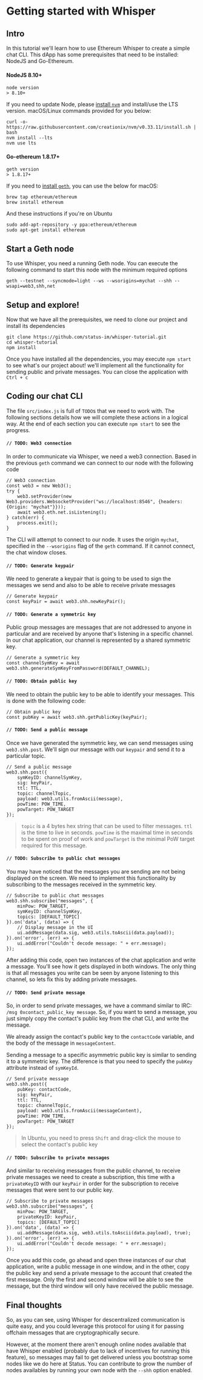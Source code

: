 Getting started with Whisper
===

## Intro
In this tutorial we'll learn how to use Ethereum Whisper to create a simple chat CLI. This dApp has some prerequisites that need to be installed: NodeJS and Go-Ethereum.

#### NodeJS 8.10+
```
node version
> 8.10+
```
If you need to update Node, please [install `nvm`](https://github.com/creationix/nvm#installation) and install/use the LTS version. macOS/Linux commands provided for you below:
```
curl -o- https://raw.githubusercontent.com/creationix/nvm/v0.33.11/install.sh | bash
nvm install --lts
nvm use lts
```

#### Go-ethereum 1.8.17+
```
geth version
> 1.8.17+
```
If you need to [install `geth`](https://github.com/ethereum/go-ethereum/wiki/Building-Ethereum), you can use the below for macOS:
```
brew tap ethereum/ethereum
brew install ethereum
```

And these instructions if you're on Ubuntu
```
sudo add-apt-repository -y ppa:ethereum/ethereum
sudo apt-get install ethereum
```

## Start a Geth node

To use Whisper, you need a running Geth node. You can execute the following command to start this node with the minimum required options

```
geth --testnet --syncmode=light --ws --wsorigins=mychat --shh --wsapi=web3,shh,net
```

## Setup and explore!

Now that we have all the prerequisites, we need to clone our project and install its dependencies

```
git clone https://github.com/status-im/whisper-tutorial.git
cd whisper-tutorial
npm install
```

Once you have installed all the dependencies, you may execute `npm start` to see what's our project about! we'll implement all the functionality for sending public and private messages. You can close the application with `Ctrl + c`


## Coding our chat CLI
The file `src/index.js` is full of `TODO`s that we need to work with. The following sections details how we will complete these actions in a logical way. At the end of each section you can execute `npm start` to see the progress.

#### `// TODO: Web3 connection`
In order to communicate via Whisper, we need a web3 connection. Based in the previous `geth` command we can connect to our node with the following code

```
// Web3 connection
const web3 = new Web3();
try {
    web3.setProvider(new Web3.providers.WebsocketProvider("ws://localhost:8546", {headers: {Origin: "mychat"}}));
    await web3.eth.net.isListening();
} catch(err) {
    process.exit();
}
```

The CLI will attempt to connect to our node. It uses the origin `mychat`, specified in the `--wsorigins` flag of the `geth` command. If it cannot connect, the chat window closes.


#### `// TODO: Generate keypair`
We need to generate a keypair that is going to be used to sign the messages we send and also to be able to receive private messages

```
// Generate keypair
const keyPair = await web3.shh.newKeyPair();
```

#### `// TODO: Generate a symmetric key`
Public group messages are messages that are not addressed to anyone in particular and are received by anyone that's listening in a specific channel. In our chat application, our channel is represented by a shared symmetric key.

```
// Generate a symmetric key
const channelSymKey = await web3.shh.generateSymKeyFromPassword(DEFAULT_CHANNEL);
```

#### `// TODO: Obtain public key`
We need to obtain the public key to be able to identify your messages. This is done with the following code:

```
// Obtain public key
const pubKey = await web3.shh.getPublicKey(keyPair);
```

#### `// TODO: Send a public message`
Once we have generated the symmetric key, we can send messages using `web3.shh.post`. We'll sign our message with our `keypair` and send it to a particular topic. 

```
// Send a public message
web3.shh.post({
    symKeyID: channelSymKey,
    sig: keyPair,
    ttl: TTL,
    topic: channelTopic,
    payload: web3.utils.fromAscii(message),
    powTime: POW_TIME,
    powTarget: POW_TARGET
});
```

> `topic` is a 4 bytes hex string that can be used to filter messages. `ttl` is the time to live in seconds. `powTime` is the maximal time in seconds to be spent on proof of work and `powTarget` is the minimal PoW target required for this message.

#### `// TODO: Subscribe to public chat messages`
You may have noticed that the messages you are sending are not being displayed on the screen. We need to implement this functionality by subscribing to the messages received in the symmetric key. 

```
// Subscribe to public chat messages
web3.shh.subscribe("messages", {
    minPow: POW_TARGET,
    symKeyID: channelSymKey,
    topics: [DEFAULT_TOPIC]
}).on('data', (data) => {
    // Display message in the UI
    ui.addMessage(data.sig, web3.utils.toAscii(data.payload));
}).on('error', (err) => {
    ui.addError("Couldn't decode message: " + err.message);
});
```

After adding this code, open two instances of the chat application and write a message. You'll see how it gets displayed in both windows. The only thing is that all messages you write can be seen by anyone listening to this channel, so lets fix this by adding private messages.

#### `// TODO: Send private message`

So, in order to send private messages, we have a command similar to IRC: `/msg 0xcontact_public_key message`. So, if you want to send a message, you just simply copy the contact's public key from the chat CLI, and write the message. 

We already assign the contact's public key to the `contactCode` variable, and the body of the message in `messageContent`. 

Sending a message to a specific asymmetric public key is similar to sending it to a symmetric key. The difference is that you need to specify the `pubKey` attribute instead of `symKeyId`.

```
// Send private message
web3.shh.post({
    pubKey: contactCode,
    sig: keyPair,
    ttl: TTL,
    topic: channelTopic,
    payload: web3.utils.fromAscii(messageContent),
    powTime: POW_TIME,
    powTarget: POW_TARGET
});
```

> In Ubuntu, you need to press `Shift` and drag-click the mouse to select the contact's public key

#### `// TODO: Subscribe to private messages`
And similar to receiving messages from the public channel, to receive private messages we need to create a subscription, this time with a `privateKeyID` with our `keyPair` in order for the subscription to receive messages that were sent to our public key.

```
// Subscribe to private messages
web3.shh.subscribe("messages", {
    minPow: POW_TARGET,
    privateKeyID: keyPair,
    topics: [DEFAULT_TOPIC]
}).on('data', (data) => {
    ui.addMessage(data.sig, web3.utils.toAscii(data.payload), true);
}).on('error', (err) => {
    ui.addError("Couldn't decode message: " + err.message);
});
```

Once you add this code, go ahead and open three instances of our chat application, write a public message in one window, and in the other, copy the public key and send a private message to the account that created the first message. Only the first and second window will be able to see the message, but the third window will only have received the public message.

## Final thoughts
So, as you can see, using Whisper for descentralized communication is quite easy, and you could leverage this protocol for using it for passing offchain messages that are cryptographically secure.

However, at the moment there aren't enough online nodes available that have Whisper enabled (probably due to lack of incentives for running this feature), so messages may fail to get delivered unless you bootstrap some nodes like we do here at Status. You can contribute to grow the number of nodes availables by running your own node with the `--shh` option enabled.
